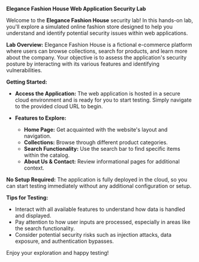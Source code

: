 **Elegance Fashion House Web Application Security Lab**

Welcome to the **Elegance Fashion House** security lab! In this hands-on lab, you'll explore a simulated online fashion store designed to help you understand and identify potential security issues within web applications.

**Lab Overview:**
Elegance Fashion House is a fictional e-commerce platform where users can browse collections, search for products, and learn more about the company. Your objective is to assess the application's security posture by interacting with its various features and identifying vulnerabilities.

**Getting Started:**
- **Access the Application:** The web application is hosted in a secure cloud environment and is ready for you to start testing. Simply navigate to the provided cloud URL to begin.
  
- **Features to Explore:**
  - **Home Page:** Get acquainted with the website's layout and navigation.
  - **Collections:** Browse through different product categories.
  - **Search Functionality:** Use the search bar to find specific items within the catalog.
  - **About Us & Contact:** Review informational pages for additional context.

**No Setup Required:**
The application is fully deployed in the cloud, so you can start testing immediately without any additional configuration or setup.

**Tips for Testing:**
- Interact with all available features to understand how data is handled and displayed.
- Pay attention to how user inputs are processed, especially in areas like the search functionality.
- Consider potential security risks such as injection attacks, data exposure, and authentication bypasses.

Enjoy your exploration and happy testing!